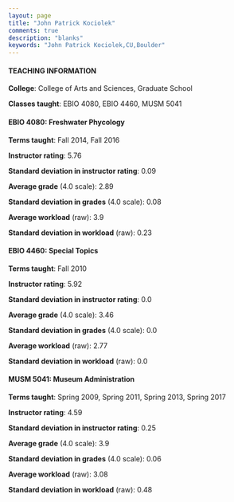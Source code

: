 ```yaml
---
layout: page
title: "John Patrick Kociolek" 
comments: true
description: "blanks"
keywords: "John Patrick Kociolek,CU,Boulder"
---
```

<head>
<script src="https://ajax.googleapis.com/ajax/libs/jquery/2.1.3/jquery.min.js"></script>
<script src="https://dl.dropboxusercontent.com/s/pc42nxpaw1ea4o9/highcharts.js?dl=0"></script>
<!-- <script src="../assets/js/highcharts.js"></script> -->
<style type="text/css">@font-face {
	font-family: "Bebas Neue";
	src: url(https://www.filehosting.org/file/details/544349/BebasNeue Regular.otf) format("opentype");
	}
	h1.Bebas { 
		font-family: "Bebas Neue", Verdana, Tahoma;
	}
</style>
</head>
	   
#### TEACHING INFORMATION

**College**: College of Arts and Sciences, Graduate School

**Classes taught**: EBIO 4080, EBIO 4460, MUSM 5041

#### EBIO 4080: Freshwater Phycology

**Terms taught**: Fall 2014, Fall 2016

**Instructor rating**: 5.76

**Standard deviation in instructor rating**: 0.09

**Average grade** (4.0 scale): 2.89

**Standard deviation in grades** (4.0 scale): 0.08

**Average workload** (raw): 3.9

**Standard deviation in workload** (raw): 0.23

#### EBIO 4460: Special Topics

**Terms taught**: Fall 2010

**Instructor rating**: 5.92

**Standard deviation in instructor rating**: 0.0

**Average grade** (4.0 scale): 3.46

**Standard deviation in grades** (4.0 scale): 0.0

**Average workload** (raw): 2.77

**Standard deviation in workload** (raw): 0.0

#### MUSM 5041: Museum Administration

**Terms taught**: Spring 2009, Spring 2011, Spring 2013, Spring 2017

**Instructor rating**: 4.59

**Standard deviation in instructor rating**: 0.25

**Average grade** (4.0 scale): 3.9

**Standard deviation in grades** (4.0 scale): 0.06

**Average workload** (raw): 3.08

**Standard deviation in workload** (raw): 0.48

